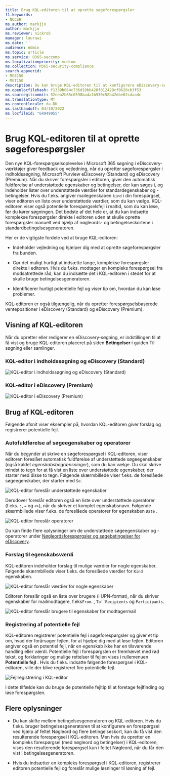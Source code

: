 ```yaml
---
title: Brug KQL-editoren til at oprette søgeforespørgsler
f1.keywords:
- NOCSH
ms.author: markjjo
author: markjjo
ms.reviewer: nickrob
manager: laurawi
ms.date: ''
audience: Admin
ms.topic: article
ms.service: O365-seccomp
ms.localizationpriority: medium
ms.collection: M365-security-compliance
search.appverid:
- MOE150
- MET150
description: Du kan bruge KQL-editoren til at konfigurere eDiscovery-søgeforespørgsler i Indholdssøgning, eDiscovery (Standard) og eDiscovery (Premium).
ms.openlocfilehash: f1339b064c736d19bb428f812429cf0620cb3f53
ms.sourcegitcommit: 52eea2b65c0598ba4a1b930c58b42dbe62cdaadc
ms.translationtype: MT
ms.contentlocale: da-DK
ms.lasthandoff: 04/19/2022
ms.locfileid: "64949955"
---
```

# <a name="use-the-kql-editor-to-build-search-queries"></a>Brug KQL-editoren til at oprette søgeforespørgsler

Den nye KQL-forespørgselsoplevelse i Microsoft 365 søgning i eDiscovery-værktøjer giver feedback og vejledning, når du opretter søgeforespørgsler i indholdssøgning, Microsoft Purview eDiscovery (Standard) og eDiscovery (Premium). Når du skriver forespørgsler i editoren, giver den automatisk fuldførelse af understøttede egenskaber og betingelser, der kan søges i, og indeholder lister over understøttede værdier for standardegenskaber og -betingelser. Hvis du f.eks. angiver mailegenskaben `kind` i din forespørgsel, viser editoren en liste over understøttede værdier, som du kan vælge. KQL-editoren viser også potentielle forespørgselsfejl i realtid, som du kan løse, før du kører søgningen. Det bedste af det hele er, at du kan indsætte komplekse forespørgsler direkte i editoren uden at skulle oprette forespørgsler manuelt ved hjælp af nøgleords- og betingelseskortene i standardbetingelsesgeneratoren.
  
Her er de vigtigste fordele ved at bruge KQL-editoren:

- Indeholder vejledning og hjælper dig med at oprette søgeforespørgsler fra bunden.

- Gør det muligt hurtigt at indsætte lange, komplekse forespørgsler direkte i editoren. Hvis du f.eks. modtager en kompleks forespørgsel fra modsatrettede råd, kan du indsætte det i KQL-editoren i stedet for at skulle bruge betingelsesgeneratoren.

- Identificerer hurtigt potentielle fejl og viser tip om, hvordan du kan løse problemer.

KQL-editoren er også tilgængelig, når du opretter forespørgselsbaserede ventepositioner i eDiscovery (Standard) og eDiscovery (Premium).

## <a name="displaying-the-kql-editor"></a>Visning af KQL-editoren

Når du opretter eller redigerer en eDiscovery-søgning, er indstillingen til at få vist og bruge KQL-editoren placeret på siden **Betingelser** i guiden Til søgning eller samlinger.

### <a name="kql-editor-in-content-search-and-ediscovery-standard"></a>KQL-editor i indholdssøgning og eDiscovery (Standard)

![KQL-editor i indholdssøgning og eDiscovery (Standard)](../media/KQLEditorCore.png)

### <a name="kql-editor-in-ediscovery-premium"></a>KQL-editor i eDiscovery (Premium)

![KQL-editor i eDiscovery (Premium)](../media/KQLEditorAdvanced.png)

## <a name="using-the-kql-editor"></a>Brug af KQL-editoren

Følgende afsnit viser eksempler på, hvordan KQL-editoren giver forslag og registrerer potentielle fejl.

### <a name="autocompletion-of-search-properties-and-operators"></a>Autofuldførelse af søgeegenskaber og operatorer

Når du begynder at skrive en søgeforespørgsel i KQL-editoren, viser editoren foreslået automatisk fuldførelse af understøttede søgeegenskaber (også kaldet *egenskabsbegrænsninger*), som du kan vælge. Du skal skrive mindst to tegn for at få vist en liste over understøttede egenskaber, der starter med disse to tegn. Følgende skærmbillede viser f.eks. de foreslåede søgeegenskaber, der starter med `Se`.

![KQL-editor foreslår understøttede egenskaber](../media/KQLEditorAutoCompleteProperties.png)

Derudover foreslår editoren også en liste over understøttede operatorer (f.eks. `:`, `=` og `<>`), når du skriver et komplet egenskabsnavn. Følgende skærmbillede viser f.eks. de foreslåede operatorer for egenskaben `Date` .

![KQL-editor foreslår operatorer](../media/KQLEditorOperatorSuggestions.png)

Du kan finde flere oplysninger om de understøttede søgeegenskaber og -operatorer under [Nøgleordsforespørgsler og søgebetingelser for eDiscovery](keyword-queries-and-search-conditions.md).

### <a name="property-value-suggestions"></a>Forslag til egenskabsværdi

KQL-editoren indeholder forslag til mulige værdier for nogle egenskaber. Følgende skærmbillede viser f.eks. de foreslåede værdier for `Kind` egenskaben.

![KQL-editor foreslår værdier for nogle egenskaber](../media/KQLEditorValueSuggestions.png)

Editoren foreslår også en liste over brugere (i UPN-format), når du skriver egenskaber for mailmodtagere, f.eks`From`. , `To``Recipients` og `Participants`.

![KQL-editor foreslår brugere til egenskaber for modtagermail](../media/KQLEditorRecipientSuggestions.png)

### <a name="detection-of-potential-errors"></a>Registrering af potentielle fejl

KQL-editoren registrerer potentielle fejl i søgeforespørgsler og giver et tip om, hvad der forårsager fejlen, for at hjælpe dig med at løse fejlen. Editoren angiver også en potentiel fejl, når en egenskab ikke har en tilsvarende handling eller værdi. Potentielle fejl i forespørgslen er fremhævet med rød tekst, og forklaringer og mulige rettelser til fejlen vises i rullemenuen **Potentielle fejl** . Hvis du f.eks. indsatte følgende forespørgsel i KQL-editoren, ville der blive registreret fire potentielle fejl.

![Fejlregistrering i KQL-editor](../media/KQLEditorErrorDetection.png)

I dette tilfælde kan du bruge de potentielle fejltip til at foretage fejlfinding og løse forespørgslen.

## <a name="more-information"></a>Flere oplysninger

- Du kan skifte mellem betingelsesgeneratoren og KQL-editoren. Hvis du f.eks. bruger betingelsesgeneratoren til at konfigurere en forespørgsel ved hjælp af feltet Nøgleord og flere betingelseskort, kan du få vist den resulterende forespørgsel i KQL-editoren. Men hvis du opretter en kompleks forespørgsel (med nøgleord og betingelser) i KQL-editoren, vises den resulterende forespørgsel kun i feltet Nøgleord, når du får den vist i betingelsesgeneratoren.

- Hvis du indsætter en kompleks forespørgsel i KQL-editoren, registrerer editoren potentielle fejl og foreslår mulige løsninger til løsning af fejl.
